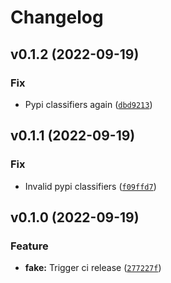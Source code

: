 # Changelog

<!--next-version-placeholder-->

## v0.1.2 (2022-09-19)
### Fix
* Pypi classifiers again ([`dbd9213`](https://github.com/CallumJHays/spatialmath-rospy/commit/dbd921304016215d3055133fd2491cf9a02dfb80))

## v0.1.1 (2022-09-19)
### Fix
* Invalid pypi classifiers ([`f09ffd7`](https://github.com/CallumJHays/spatialmath-rospy/commit/f09ffd7b5bc78da8ddc6e25687e8c1bf10aaf8b5))

## v0.1.0 (2022-09-19)
### Feature
* **fake:** Trigger ci release ([`277227f`](https://github.com/CallumJHays/spatialmath-rospy/commit/277227fc69c005705cac20643c67eea3da011e96))

